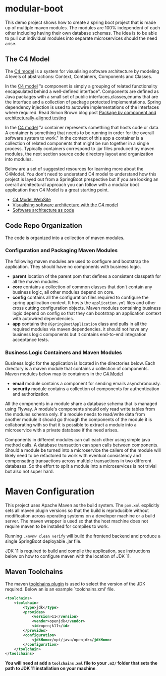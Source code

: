 # modular-boot

This demo project shows how to create a spring boot project that is made up of multiple maven
modules. The modules are 100% independent of each other including having their own database schemas.
The idea is to be able to pull out individual modules into separate microservices should the need
arise. 

## The C4 Model
 
The [C4 model](https://c4model.com/) is a system for visualising software architecture by 
modeling 4 levels of abstractions: Context, Containers, Components and Classes. 

In the [C4 model](https://c4model.com/) "a component is simply a grouping of related functionality 
encapsulated behind a well-defined interface". Components are defined as Java packages with 
a small set of public interfaces,classes,enums that are the interface and a collection of 
package protected implementations. Spring dependency injection is used to autowire implementations
of the interfaces where required. Read Simon Brown blog post 
[Package by component and architecturally-aligned testing](http://www.codingthearchitecture.com/2015/03/08/package_by_component_and_architecturally_aligned_testing.html)

In the [C4 model](https://c4model.com/) "a container represents something that hosts code or data. 
A container is something that needs to be running in order for the overall software system 
to work." In the context of this app a container is a collection of related components that might
be run together in a single process. Typically containers correspond to .jar files produced by
maven modules, the next section source code directory layout and organization into modules.

Below are a set of suggested resources for learning more about the C4Model. You don't need 
to understand C4 model to understand how this project is layed out from a SpringBoot prespective
but if you are looking an overall architectural approach you can follow with a modular boot 
application then C4 Model is a great starting point.

* [C4 Model WebSite](https://c4model.com/)
* [Visualising software architecture with the C4 model](https://www.youtube.com/watch?v=x2-rSnhpw0g)
* [Software architecture as code](https://www.youtube.com/watch?v=oDpdaXt0HQI)

## Code Repo Organization  

The code is organized into a collection of maven modules.  

### Configuration and Packaging Maven Modules 

The following maven modules are used to configure and bootstrap the application. They should have 
no components with business logic. 

* __parent__ location of the parent pom that defines a consistent classpath for all the maven
  modules 
* __core__ contains a collection of common classes that don't contain any business logic, all
  other modules depend on core.
* __config__ contains all the configuration files required to configure the spring application 
 context. It hosts the `application.yml` files and other cross cutting configuration objects. 
 Maven modules containing business logic depend on config so that they can bootstrap an 
 application context with autowired dependencies.
* __app__ contains the `@SpringBootApplication` class and pulls in all the required modules via
  maven dependencies. it should not have any business logic components but it contains end-to-end
  integration acceptance tests.
  
### Business Logic Containers and Maven Modules

Business logic for the application is located in the directories below. Each directory is a 
maven module that contains a collection of components. Maven modules below map to containers
in the [C4 Model](https://c4model.com)

* __email__ module contains a component for sending emails asynchronously.
* __security__ module contains a collection of components for authentication and authorization. 
 
All the components in a module share a database schema that is managed using Flyway. 
A module's components should only read write tables from the modules schema only. If a module 
needs to read/write data from another module it should go through the components of the module
it is collaborating with so that it is possible to extract a module into a microservice 
with a private database if the need arises. 

Components in different modules can call each other using simple java method calls. A database
transaction can span calls between components. Should a module be turned into a microservice 
the callers of the module will likely need to be refactored to work with eventual consistency and 
compensating transactions across multiple transactions in two different databases. So the effort
to split a module into a microservices is not trivial but also not super hard. 

# Maven Configuration

This project uses Apache Maven as the build system. The `pom.xml` explicitly sets all maven plugin 
versions so that the build is reproducible without modification across operating systems on 
a developer machine or a build server. The maven wrapper is used so that the host machine
does not require maven to be installed for compiles to work. 

Running `./mvnw clean verify` will build the frontend backend and produce a single SpringBoot
deployable .jar file.

JDK 11 is required to build and compile the application, see instructions below on how to 
configure maven with the location of JDK 11.

## Maven Toolchains

The maven [toolchains plugin](https://maven.apache.org/plugins/maven-toolchains-plugin) is used
to select the version of the JDK required. Below an is an example `toolchains.xml' file.

```xml
<toolchains>
    <toolchain>
        <type>jdk</type>
        <provides>
            <version>11</version>
            <vendor>openjdk</vendor>
            <id>openjk11</id>
        </provides>
        <configuration>
            <jdkHome>/opt/java/openjdk</jdkHome>
        </configuration>
    </toolchain>
</toolchains>
```

 **You will need at add a `toolchains.xml` file to your `.m2/` folder that sets the path 
  to JDK 11 installation on your machine**. 
